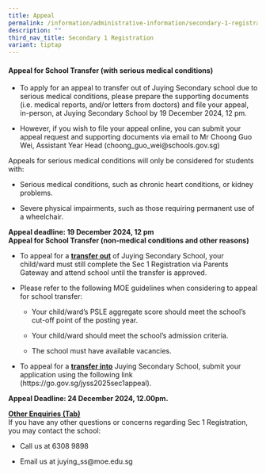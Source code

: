 ```yaml
---
title: Appeal
permalink: /information/administrative-information/secondary-1-registration/appeal/
description: ""
third_nav_title: Secondary 1 Registration
variant: tiptap
---
```

<h4><strong>Appeal for School Transfer (with serious medical conditions)</strong></h4>
<ul data-tight="true" class="tight">
<li>
<p>To apply for an appeal to transfer out of Juying Secondary school due
to serious medical conditions, please prepare the supporting documents
(i.e. medical reports, and/or letters from doctors) and file your appeal,
in-person, at Juying Secondary School by 19 December 2024, 12 pm.</p>
</li>
<li>
<p>However, if you wish to file your appeal online, you can submit your appeal
request and supporting documents via email to Mr Choong Guo Wei, Assistant
Year Head (<a rel="noopener noreferrer nofollow" target="_blank">choong_guo_wei@schools.gov.sg</a>)</p>
</li>
</ul>
<p>Appeals for serious medical conditions will only be considered for students
with:</p>
<ul data-tight="true" class="tight">
<li>
<p>Serious medical conditions, such as chronic heart conditions, or kidney
problems.</p>
</li>
<li>
<p>Severe physical impairments, such as those requiring permanent use of
a wheelchair.</p>
</li>
</ul>
<p><strong>Appeal deadline: 19 December 2024, 12 pm</strong>
<br><strong>Appeal for School Transfer (non-medical conditions and other reasons)</strong>
</p>
<ul data-tight="true" class="tight">
<li>
<p>To appeal for a <strong><u>transfer out</u></strong> of Juying Secondary
School, your child/ward must still complete the Sec 1 Registration via
Parents Gateway and attend school until the transfer is approved.</p>
</li>
<li>
<p>Please refer to the following MOE guidelines when considering to appeal
for school transfer:</p>
<ul data-tight="true" class="tight">
<li>
<p>Your child/ward’s PSLE aggregate score should meet the school’s cut-off
point of the posting year.</p>
</li>
<li>
<p>Your child/ward should meet the school’s admission criteria.</p>
</li>
<li>
<p>The school must have available vacancies.</p>
</li>
</ul>
</li>
<li>
<p>To appeal for a <strong><u>transfer into</u></strong> Juying Secondary School,
submit your application using the following link (<a rel="noopener noreferrer nofollow" target="_blank">https://go.gov.sg/jyss2025sec1appeal</a>).</p>
</li>
</ul>
<p><strong>Appeal Deadline: 24 December 2024, 12.00pm.</strong>
</p>
<p></p>
<p><strong><u>Other Enquiries (Tab)</u></strong>
<br>If you have any other questions or concerns regarding Sec 1 Registration,
<br>you may contact the school:</p>
<ul data-tight="true" class="tight">
<li>
<p>Call us at 6308 9898</p>
</li>
<li>
<p>Email us at&nbsp;<a rel="noopener noreferrer nofollow" target="_blank">juying_ss@moe.edu.sg</a>
</p>
</li>
</ul>
<p></p>